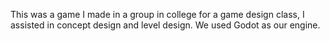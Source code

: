 This was a game I made in a group in college for a game design class, I assisted in concept design and level design. We used Godot as our engine.
